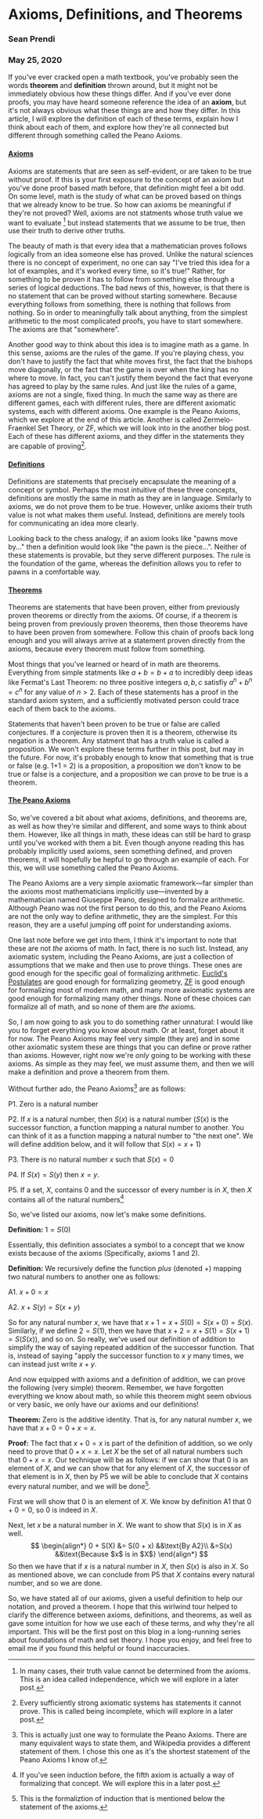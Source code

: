 # Axioms, Definitions, and Theorems

### Sean Prendi

### May 25, 2020

If you've ever cracked open a math textbook, you've probably seen the words **theorem** and **definition** thrown around, but it might not be immediately obvious how these things differ. And if you've ever done proofs, you may have heard someone reference the idea of an **axiom**, but it's not always obvious what these things are and how they differ. In this article, I will explore the definition of each of these terms, explain how I think about each of them, and explore how they're all connected but different through something called the Peano Axioms.



#### <u>Axioms</u>

Axioms are statements that are seen as self-evident, or are taken to be true without proof. If this is your first exposure to the concept of an axiom but you've done proof based math before, that definition might feel a bit odd. On some level, math is the study of what can be proved based on things that we already know to be true. So how can axioms be meaningful if they're not proved? Well, axioms are not statments whose truth value we want to evaluate [^1] but instead statements that we assume to be true, then use their truth to derive other truths. 

The beauty of math is that every idea that a mathematician proves follows logically from an idea someone else has proved. Unlike the natural sciences there is no concept of experiment, no one can say "I've tried this idea for a lot of examples, and it's worked every time, so it's true!" Rather, for something to be proven it has to follow from something else through a series of logical deductions. The bad news of this, however, is that there is no statement that can be proved without starting somewhere. Because everything follows from something, there is nothing that follows from nothing. So in order to meaningfully talk about anything, from the simplest arithmetic to the most complicated proofs, you have to start somewhere. The axioms are that "somewhere".

Another good way to think about this idea is to imagine math as a game. In this sense, axioms are the rules of the game. If you're playing chess, you don't have to justify the fact that white moves first, the fact that the bishops move diagonally, or the fact that the game is over when the king has no where to move. In fact, you can't justify them beyond the fact that everyone has agreed to play by the same rules. And just like the rules of a game, axioms are not a single, fixed thing. In much the same way as there are different games, each with different rules, there are different axiomatic systems, each with different axioms. One example is the Peano Axioms, which we explore at the end of this article. Another is called Zermelo-Fraenkel Set Theory, or ZF, which we will look into in the another blog post. Each of these has different axioms, and they differ in the statements they are capable of proving[^2].



#### <u>Definitions</u>

Definitions are statements that precisely encapsulate the meaning of a concept or symbol. Perhaps the most intuitive of these three concepts, definitions are mostly the same in math as they are in language. Similarly to axioms, we do not prove them to be true. However, unlike axioms their truth value is not what makes them useful. Instead, definitions are merely tools for communicating an idea more clearly. 

Looking back to the chess analogy, if an axiom looks like "pawns move by..." then a definition would look like "the pawn is the piece...". Neither of these statements is provable, but they serve different purposes. The rule is the foundation of the game, whereas the definition allows you to refer to pawns in a comfortable way.



#### <u>Theorems</u>

Theorems are statements that have been proven, either from previously proven theorems or directly from the axioms. Of course, if a theorem is being proven from previously proven theorems, then those theorems have to have been proven from somewhere. Follow this chain of proofs back long enough and you will always arrive at a statement proven directly from the axioms, because every theorem must follow from something. 

Most things that you've learned or heard of in math are theorems. Everything from simple statments like $a + b = b + a$ to incredibly deep ideas like Fermat's Last Theorem: no three positive integers $a, b, c$ satisfiy $a^n + b^n = c^n$ for any value of $n > 2$. Each of these statements has a proof in the standard axiom system, and a sufficiently motivated person could trace each of them back to the axioms. 

Statements that haven't been proven to be true or false are called conjectures. If a conjecture is proven then it is a theorem, otherwise its negation is a theorem. Any statment that has a truth value is called a proposition. We won't explore these terms further in this post, but may in the future. For now, it's probably enough to know that something that is true or false (e.g. 1+1 = 2) is a proposition, a proposition we don't know to be true or false is a conjecture, and a proposition we can prove to be true is a theorem. 



#### <u>The Peano Axioms</u>

So, we've covered a bit about what axioms, definitions, and theorems are, as well as how they're similar and different, and some ways to think about them. However, like all things in math, these ideas can still be hard to grasp until you've worked with them a bit. Even though anyone reading this has probably implicitly used axioms, seen something defined, and proven theorems, it will hopefully be hepful to go through an example of each. For this, we will use something called the Peano Axioms.

The Peano Axioms are a very simple axiomatic framework—far simpler than the axioms most mathematicians implicitly use—invented by a mathematician named Giuseppe Peano, designed to formalize arithmetic. Although Peano was not the first person to do this, and the Peano Axioms are not the only way to define arithmetic, they are the simplest. For this reason, they are a useful jumping off point for understanding axioms. 

One last note before we get into them, I think it's important to note that these are not *the* axioms of math. In fact, there is no such list. Instead, any axiomatic system, including the Peano Axioms, are just a collection of assumptions that we make and then use to prove things. These ones are good enough for the specific goal of formalizing arithmetic. [Euclid's Postulates](http://people.math.harvard.edu/~ctm/home/text/class/harvard/113/97/html/euclid.html) are good enough for formalizing geometry, [ZF](https://en.wikipedia.org/wiki/Zermelo–Fraenkel_set_theory) is good enough for formalizing most of modern math, and many more axiomatic systems are good enough for formalizing many other things. None of these choices can formalize all of math, and so none of them are *the* axioms. 

So, I am now going to ask you to do something rather unnatural: I would like you to forget everything you know about math. Or at least, forget about it for now. The Peano Axioms may feel very simple (they are) and in some other axiomatic system these are things that you can define or prove rather than axioms. However, right now we're *only* going to be working with these axioms. As simple as they may feel, we must assume them, and then we will make a definition and prove a theorem from them. 

Without further ado, the Peano Axioms[^3] are as follows:

P1. Zero is a natural number

P2. If $x$ is a natural number, then $S(x)$ is a natural number ($S(x)$ is the successor function, a function mapping a natural number to another. You can think of it as a function mapping a natural number to "the next one". We will define addition below, and it will follow that $S(x) = x + 1$)

P3. There is no natural number $x$ such that $S(x) = 0$

P4. If $S(x) = S(y)$ then $x = y$.

P5. If a set, $X$, contains $0$ and the successor of every number is in $X$, then $X$ contains all of the natural numbers[^4]

So, we've listed our axioms, now let's make some definitions. 

**Definition:** $1 = S(0)$

Essentially, this definition associates a symbol to a concept that we know exists because of the axioms (Specifically, axioms 1 and 2).

**Definition:** We recursively define the function *plus* (denoted $+$) mapping two natural numbers to another one as follows:

A1. $x + 0 = x$

A2. $x + S(y) = S(x + y)$

So for any natural number $x$, we have that $x+1 = x + S(0) = S(x + 0) = S(x)$. Similarly, if we define $2 = S(1)$, then we have that $x + 2 = x + S(1) = S(x + 1) = S(S(x))$, and so on. So really, we've used our definition of addition to simplify the way of saying repeated addition of the successor function. That is, instead of saying "apply the successor function to $x$ $y$ many times, we can instead just write $x + y$.

And now equipped with axioms and a definition of addition, we can prove the following (very simple) theorem. Remember, we have forgotten everything we know about math, so while this theorem might seem obvious or very basic, we only have our axioms and our definitions!

**Theorem:** Zero is the additive identity. That is, for any natural number $x$, we have that $x + 0 = 0 + x = x$.

**Proof:** The fact that $x + 0 = x$ is part of the definition of addition, so we only need to prove that $0 + x = x$. Let $X$ be the set of all natural numbers such that $0 + x = x$. Our technique will be as follows: if we can show that $0$ is an element of $X$, and we can show that for any element of $X$, the successor of that element is in $X$, then by P5 we will be able to conclude that $X$ contains every natural number, and we will be done[^5]. 

First we will show that $0$ is an element of $X$. We know by definition A1 that $0 + 0 = 0$, so $0$ is indeed in $X$.

Next, let $x$ be a natural number in $X$. We want to show that $S(x)$ is in $X$ as well.
$$
\begin{align*}
	0 + S(X) &= S(0 + x) &&\text{By A2}\\
	&=S(x) &&\text{Because $x$ is in $X$}
\end{align*}
$$
So then we have that if $x$ is a natural number in $X$, then $S(x)$ is also in $X$. So as mentioned above, we can conclude from P5 that $X$ contains every natural number, and so we are done. 



So, we have stated all of our axioms, given a useful definition to help our notation, and proved a theorem. I hope that this wirlwind tour helped to clarify the difference between axioms, definitions, and theorems, as well as gave some intuition for how we use each of these terms, and why they're all important. This will be the first post on this blog in a long-running series about foundations of math and set theory. I hope you enjoy, and feel free to email me if you found this helpful or found inaccuracies.



[^1]: In many cases, their truth value cannot be determined from the axioms. This is an idea called independence, which we will explore in a later post.
[^ 2]: Every sufficiently strong axiomatic systems has statements it cannot prove. This is called being incomplete, which will explore in a later post.

[^3]: This is actually just one way to formulate the Peano Axioms. There are many equivalent ways to state them, and Wikipedia provides a different statement of them. I chose this one as it's the shortest statement of the Peano Axioms I know of.
[^4]: If you've seen induction before, the fifth axiom is actually a way of formalizing that concept. We will explore this in a later post.
[^5]: This is the formaliztion of induction that is mentioned below the statement of the axioms.

